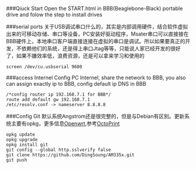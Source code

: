 ###Qiuck Start
Open the START.html in BBB(Beaglebone-Black) portable drive and folow the step to install drives

###serial ports
关于USB调试串口什么的，其实是内部调用硬件，结合软件虚拟出来的可移动存储、串口等设备，PC安装好驱动程序，Msater串口可以直接接在BBB硬件上，本地串口客户端直接连接在虚拟的串口是调试。所以如果要真正的开发，不依赖他们的系统，还是得上串口Jtag等等，只能说人家已经开发的很好了，如果不嫌效率低，浪费资源，还是可以拿来学习和使用的
	
	screen /dev/cu.usbserial 9600

###access Internel
Config PC Internel, share the network to BBB, you also can assign exactly ip to BBB, config default ip DNS in  BBB
	
	/*config router ip 192.168.7.1 for BBB*/
	route add default gw 192.168.7.1  
	/etc/resolv.conf -> nameserver 8.8.8.8

###Config Git
默认系统Angstrom还是很完整的，但是与Debian有区别。更新系统主要有opkg，更多信息[Openwrt][1],参考[OctoPrint][2]

	opkg update
	opkg upgrade
	opkg install git
	git config --global http.sslverify false
	git clone https://github.com/DingSoung/AM335x.git
	git push

[1]: http://wiki.openwrt.org/doc/techref/opkg
[2]: https://github.com/foosel/OctoPrint/wiki/Setup-on-BeagleBone-Black-running-%C3%85ngstr%C3%B6m
